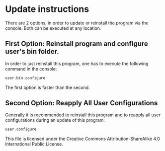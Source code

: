 # Update instructions
There are 2 options, in order to update or reinstall the program via the console.
Both can be executed at any location.

## First Option: Reinstall program and configure user's bin folder.
In order to just reinstall this program, one has to execute the following command in the console:
```sh
user.bin.configure
```
The first option is faster than the second.

## Second Option: Reapply All User Configurations
Generally it is recommended to reinstall this program and to reapply all user configurations during an update of this program:
```sh
user.configure
```

This file is licensed under the Creative Commons Attribution-ShareAlike 4.0 International Public License.
